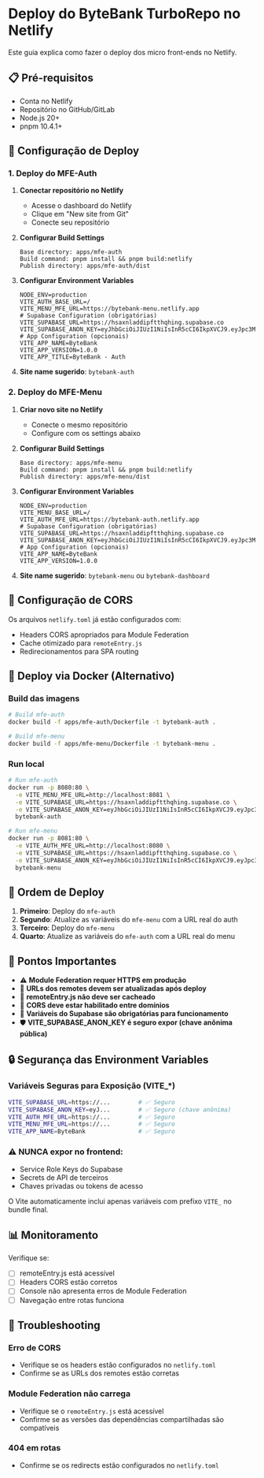 # Deploy do ByteBank TurboRepo no Netlify

Este guia explica como fazer o deploy dos micro front-ends no Netlify.

## 📋 Pré-requisitos

- Conta no Netlify
- Repositório no GitHub/GitLab
- Node.js 20+
- pnpm 10.4.1+

## 🚀 Configuração de Deploy

### 1. Deploy do MFE-Auth

1. **Conectar repositório no Netlify**
   - Acesse o dashboard do Netlify
   - Clique em "New site from Git"
   - Conecte seu repositório

2. **Configurar Build Settings**
   ```
   Base directory: apps/mfe-auth
   Build command: pnpm install && pnpm build:netlify
   Publish directory: apps/mfe-auth/dist
   ```

3. **Configurar Environment Variables**
   ```
   NODE_ENV=production
   VITE_AUTH_BASE_URL=/
   VITE_MENU_MFE_URL=https://bytebank-menu.netlify.app
   # Supabase Configuration (obrigatórias)
   VITE_SUPABASE_URL=https://hsaxnladdipftthqhing.supabase.co
   VITE_SUPABASE_ANON_KEY=eyJhbGciOiJIUzI1NiIsInR5cCI6IkpXVCJ9.eyJpc3MiOiJzdXBhYmFzZSIsInJlZiI6ImhzYXhubGFkZGlwZnR0aHFoaW5nIiwicm9sZSI6ImFub24iLCJpYXQiOjE3NTQxNTcwNDksImV4cCI6MjA2OTczMzA0OX0.jey96m7tJI1L3RLSctw3epUfJxQoDQHQdV0t1pjPY2g
   # App Configuration (opcionais)
   VITE_APP_NAME=ByteBank
   VITE_APP_VERSION=1.0.0
   VITE_APP_TITLE=ByteBank - Auth
   ```

4. **Site name sugerido**: `bytebank-auth`

### 2. Deploy do MFE-Menu

1. **Criar novo site no Netlify**
   - Conecte o mesmo repositório
   - Configure com os settings abaixo

2. **Configurar Build Settings**
   ```
   Base directory: apps/mfe-menu
   Build command: pnpm install && pnpm build:netlify
   Publish directory: apps/mfe-menu/dist
   ```

3. **Configurar Environment Variables**
   ```
   NODE_ENV=production
   VITE_MENU_BASE_URL=/
   VITE_AUTH_MFE_URL=https://bytebank-auth.netlify.app
   # Supabase Configuration (obrigatórias) 
   VITE_SUPABASE_URL=https://hsaxnladdipftthqhing.supabase.co
   VITE_SUPABASE_ANON_KEY=eyJhbGciOiJIUzI1NiIsInR5cCI6IkpXVCJ9.eyJpc3MiOiJzdXBhYmFzZSIsInJlZiI6ImhzYXhubGFkZGlwZnR0aHFoaW5nIiwicm9sZSI6ImFub24iLCJpYXQiOjE3NTQxNTcwNDksImV4cCI6MjA2OTczMzA0OX0.jey96m7tJI1L3RLSctw3epUfJxQoDQHQdV0t1pjPY2g
   # App Configuration (opcionais)
   VITE_APP_NAME=ByteBank
   VITE_APP_VERSION=1.0.0
   ```

4. **Site name sugerido**: `bytebank-menu` ou `bytebank-dashboard`

## 🔧 Configuração de CORS

Os arquivos `netlify.toml` já estão configurados com:
- Headers CORS apropriados para Module Federation
- Cache otimizado para `remoteEntry.js`
- Redirecionamentos para SPA routing

## 🐳 Deploy via Docker (Alternativo)

### Build das imagens
```bash
# Build mfe-auth
docker build -f apps/mfe-auth/Dockerfile -t bytebank-auth .

# Build mfe-menu
docker build -f apps/mfe-menu/Dockerfile -t bytebank-menu .
```

### Run local
```bash
# Run mfe-auth
docker run -p 8080:80 \
  -e VITE_MENU_MFE_URL=http://localhost:8081 \
  -e VITE_SUPABASE_URL=https://hsaxnladdipftthqhing.supabase.co \
  -e VITE_SUPABASE_ANON_KEY=eyJhbGciOiJIUzI1NiIsInR5cCI6IkpXVCJ9.eyJpc3MiOiJzdXBhYmFzZSIsInJlZiI6ImhzYXhubGFkZGlwZnR0aHFoaW5nIiwicm9sZSI6ImFub24iLCJpYXQiOjE3NTQxNTcwNDksImV4cCI6MjA2OTczMzA0OX0.jey96m7tJI1L3RLSctw3epUfJxQoDQHQdV0t1pjPY2g \
  bytebank-auth

# Run mfe-menu
docker run -p 8081:80 \
  -e VITE_AUTH_MFE_URL=http://localhost:8080 \
  -e VITE_SUPABASE_URL=https://hsaxnladdipftthqhing.supabase.co \
  -e VITE_SUPABASE_ANON_KEY=eyJhbGciOiJIUzI1NiIsInR5cCI6IkpXVCJ9.eyJpc3MiOiJzdXBhYmFzZSIsInJlZiI6ImhzYXhubGFkZGlwZnR0aHFoaW5nIiwicm9sZSI6ImFub24iLCJpYXQiOjE3NTQxNTcwNDksImV4cCI6MjA2OTczMzA0OX0.jey96m7tJI1L3RLSctw3epUfJxQoDQHQdV0t1pjPY2g \
  bytebank-menu
```

## 🔄 Ordem de Deploy

1. **Primeiro**: Deploy do `mfe-auth` 
2. **Segundo**: Atualize as variáveis do `mfe-menu` com a URL real do auth
3. **Terceiro**: Deploy do `mfe-menu`
4. **Quarto**: Atualize as variáveis do `mfe-auth` com a URL real do menu

## 🚨 Pontos Importantes

- ⚠️ **Module Federation requer HTTPS em produção**
- 🔗 **URLs dos remotes devem ser atualizadas após deploy**
- 🎯 **remoteEntry.js não deve ser cacheado**
- 🔐 **CORS deve estar habilitado entre domínios**
- 🔑 **Variáveis do Supabase são obrigatórias para funcionamento**
- 🛡️ **VITE_SUPABASE_ANON_KEY é seguro expor (chave anônima pública)**

## 🔒 Segurança das Environment Variables

### Variáveis Seguras para Exposição (VITE_*)
```bash
VITE_SUPABASE_URL=https://...        # ✅ Seguro
VITE_SUPABASE_ANON_KEY=eyJ...        # ✅ Seguro (chave anônima)
VITE_AUTH_MFE_URL=https://...        # ✅ Seguro
VITE_MENU_MFE_URL=https://...        # ✅ Seguro
VITE_APP_NAME=ByteBank               # ✅ Seguro
```

### ⚠️ NUNCA expor no frontend:
- Service Role Keys do Supabase
- Secrets de API de terceiros
- Chaves privadas ou tokens de acesso

O Vite automaticamente inclui apenas variáveis com prefixo `VITE_` no bundle final.

## 📊 Monitoramento

Verifique se:
- [ ] remoteEntry.js está acessível
- [ ] Headers CORS estão corretos
- [ ] Console não apresenta erros de Module Federation
- [ ] Navegação entre rotas funciona

## 🐛 Troubleshooting

### Erro de CORS
- Verifique se os headers estão configurados no `netlify.toml`
- Confirme se as URLs dos remotes estão corretas

### Module Federation não carrega
- Verifique se o `remoteEntry.js` está acessível
- Confirme se as versões das dependências compartilhadas são compatíveis

### 404 em rotas
- Confirme se os redirects estão configurados no `netlify.toml`

